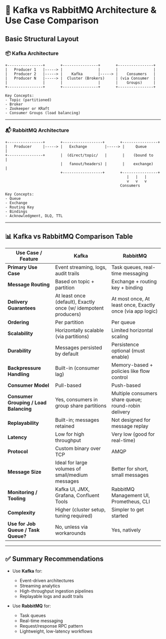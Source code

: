 
# 🧱 Kafka vs RabbitMQ Architecture & Use Case Comparison

## Basic Structural Layout

### 📦 Kafka Architecture
```
+----------------+       +----------------+       +----------------+
|   Producer 1   |-----> |                |       |                |
|   Producer 2   |-----> |    Kafka       |-----> |    Consumers   |
|   Producer N   |-----> |  Cluster (Brokers)     | (via Consumer  |
|                |       |                |       |    Groups)     |
+----------------+       +----------------+       +----------------+

Key Concepts:
- Topic (partitioned)
- Broker
- Zookeeper or KRaft
- Consumer Groups (load balancing)
```

---

### 📬 RabbitMQ Architecture
```
+----------------+       +------------------+       +----------------+
|   Producer     |-----> |   Exchange        |-----> |     Queue      |
+----------------+       |  (direct/topic/   |       |    (bound to   |
                         |   fanout/headers) |       |    exchange)   |
                         +------------------+       +----------------+
                                                       |   |   |
                                                       v   v   v
                                                    Consumers

Key Concepts:
- Queue
- Exchange
- Routing Key
- Bindings
- Acknowledgment, DLQ, TTL
```

---

## 📊 Kafka vs RabbitMQ Comparison Table

| Use Case / Feature                        | Kafka                                                                  | RabbitMQ                                                             |
|------------------------------------------|------------------------------------------------------------------------|----------------------------------------------------------------------|
| **Primary Use Case**                     | Event streaming, logs, audit trails                                    | Task queues, real-time messaging                                     |
| **Message Routing**                      | Based on topic + partition                                             | Exchange + routing key + binding                                     |
| **Delivery Guarantees**                  | At least once (default), Exactly once (w/ idempotent producers)        | At most once, At least once, Exactly once (via app logic)           |
| **Ordering**                             | Per partition                                                          | Per queue                                                            |
| **Scalability**                          | Horizontally scalable (via partitions)                                 | Limited horizontal scaling                                           |
| **Durability**                           | Messages persisted by default                                          | Persistence optional (must enable)                                   |
| **Backpressure Handling**                | Built-in (consumer lag)                                                | Memory-based + policies like flow control                            |
| **Consumer Model**                       | Pull-based                                                             | Push-based                                                           |
| **Consumer Grouping / Load Balancing**   | Yes, consumers in group share partitions                               | Multiple consumers share queue; round-robin delivery                 |
| **Replayability**                        | Built-in; messages retained                                            | Not designed for message replay                                      |
| **Latency**                              | Low for high throughput                                                | Very low (good for real-time)                                        |
| **Protocol**                             | Custom binary over TCP                                                 | AMQP                                                                 |
| **Message Size**                         | Ideal for large volumes of small/medium messages                       | Better for short, small messages                                     |
| **Monitoring / Tooling**                 | Kafka UI, JMX, Grafana, Confluent Tools                                | RabbitMQ Management UI, Prometheus, CLI                              |
| **Complexity**                           | Higher (cluster setup, tuning required)                                | Simpler to get started                                               |
| **Use for Job Queue / Task Queue?**      | No, unless via workarounds                                             | Yes, natively                                                        |

---

## ✅ Summary Recommendations

- Use **Kafka** for:
  - Event-driven architectures
  - Streaming analytics
  - High-throughput ingestion pipelines
  - Replayable logs and audit trails

- Use **RabbitMQ** for:
  - Task queues
  - Real-time messaging
  - Request/response RPC pattern
  - Lightweight, low-latency workflows
